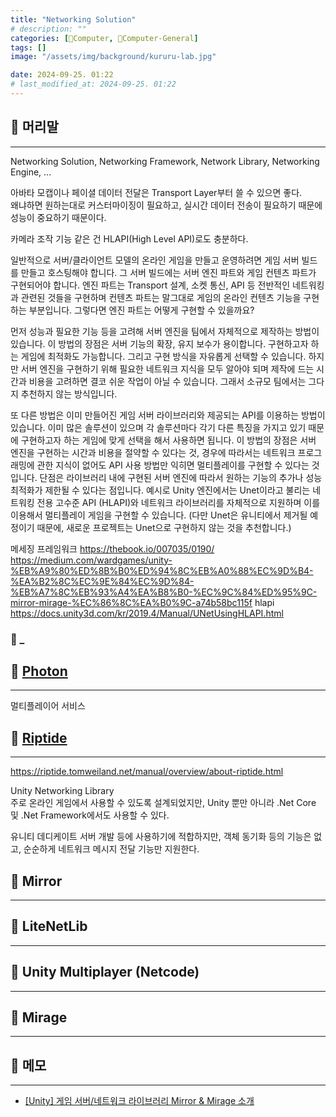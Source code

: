```yaml
---
title: "Networking Solution"
# description: ""
categories: [💫Computer, 🌚Computer-General]
tags: []
image: "/assets/img/background/kururu-lab.jpg"

date: 2024-09-25. 01:22
# last_modified_at: 2024-09-25. 01:22
---
```


## 💫 머리말

---

Networking Solution, Networking Framework, Network Library, Networking Engine, ...  

아바타 모캡이나 페이셜 데이터 전달은 Transport Layer부터 쓸 수 있으면 좋다.  
왜냐하면 원하는대로 커스터마이징이 필요하고, 실시간 데이터 전송이 필요하기 때문에 성능이 중요하기 때문이다.  

카메라 조작 기능 같은 건 HLAPI(High Level API)로도 충분하다.  

일반적으로 서버/클라이언트 모델의 온라인 게임을 만들고 운영하려면 게임 서버 빌드를 만들고 호스팅해야 합니다. 그 서버 빌드에는 서버 엔진 파트와 게임 컨텐츠 파트가 구현되어야 합니다. 엔진 파트는 Transport 설계, 소켓 통신, API 등 전반적인 네트워킹과 관련된 것들을 구현하며 컨텐츠 파트는 말그대로 게임의 온라인 컨텐츠 기능을 구현하는 부분입니다. 그렇다면 엔진 파트는 어떻게 구현할 수 있을까요?

먼저 성능과 필요한 기능 등을 고려해 서버 엔진을 팀에서 자체적으로 제작하는 방법이 있습니다. 이 방법의 장점은 서버 기능의 확장, 유지 보수가 용이합니다. 구현하고자 하는 게임에 최적화도 가능합니다. 그리고 구현 방식을 자유롭게 선택할 수 있습니다. 하지만 서버 엔진을 구현하기 위해 필요한 네트워크 지식을 모두 알아야 되며 제작에 드는 시간과 비용을 고려하면 결코 쉬운 작업이 아닐 수 있습니다. 그래서 소규모 팀에서는 그다지 추천하지 않는 방식입니다.

또 다른 방법은 이미 만들어진 게임 서버 라이브러리와 제공되는 API를 이용하는 방법이 있습니다. 이미 많은 솔루션이 있으며 각 솔루션마다 각기 다른 특징을 가지고 있기 때문에 구현하고자 하는 게임에 맞게 선택을 해서 사용하면 됩니다. 이 방법의 장점은 서버 엔진을 구현하는 시간과 비용을 절약할 수 있다는 것, 경우에 따라서는 네트워크 프로그래밍에 관한 지식이 없어도 API 사용 방법만 익히면 멀티플레이를 구현할 수 있다는 것입니다. 단점은 라이브러리 내에 구현된 서버 엔진에 따라서 원하는 기능의 추가나 성능 최적화가 제한될 수 있다는 점입니다. 예시로 Unity 엔진에서는 Unet이라고 불리는 네트워킹 전용 고수준 API (HLAPI)와 네트워크 라이브러리를 자체적으로 지원하며 이를 이용해서 멀티플레이 게임을 구현할 수 있습니다. (다만 Unet은 유니티에서 제거될 예정이기 때문에, 새로운 프로젝트는 Unet으로 구현하지 않는 것을 추천합니다.)

메세징 프레임워크
https://thebook.io/007035/0190/
https://medium.com/wardgames/unity-%EB%A9%80%ED%8B%B0%ED%94%8C%EB%A0%88%EC%9D%B4-%EA%B2%8C%EC%9E%84%EC%9D%84-%EB%A7%8C%EB%93%A4%EA%B8%B0-%EC%9C%84%ED%95%9C-mirror-mirage-%EC%86%8C%EA%B0%9C-a74b58bc115f
hlapi
https://docs.unity3d.com/kr/2019.4/Manual/UNetUsingHLAPI.html

### 🫧 _

## 💫 [Photon](https://www.photonengine.com/ko-kr)

---

멀티플레이어 서비스  

## 💫 [Riptide](https://github.com/RiptideNetworking/Riptide)

---

<https://riptide.tomweiland.net/manual/overview/about-riptide.html>  

Unity Networking Library  
주로 온라인 게임에서 사용할 수 있도록 설계되었지만, Unity 뿐만 아니라 .Net Core 및 .Net Framework에서도 사용할 수 있다.  

유니티 데디케이트 서버 개발 등에 사용하기에 적합하지만, 객체 동기화 등의 기능은 없고, 순순하게 네트워크 메시지 전달 기능만 지원한다.  

## 💫 Mirror

---

## 💫 LiteNetLib

---

## 💫 Unity Multiplayer (Netcode)

---

## 💫 Mirage

---

## 💫 메모

---

- [[Unity] 게임 서버/네트워크 라이브러리 Mirror & Mirage 소개](https://medium.com/wardgames/unity-멀티플레이-게임을-만들기-위한-mirror-mirage-소개-a74b58bc115f)